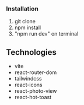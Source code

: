 ### Installation

1. git clone
2. npm install
3. "npm run dev" on terminal

## Technologies

- vite
- react-router-dom
- tailwindcss
- react-icons
- react-photo-view
- react-hot-toast
